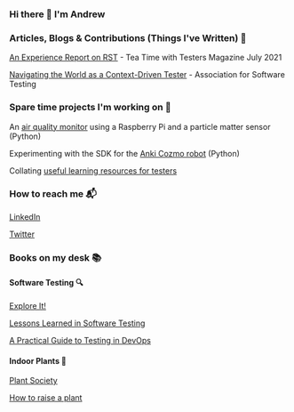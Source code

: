 ### Hi there 👋  I'm Andrew



### Articles, Blogs & Contributions (Things I've Written) :pencil:

[An Experience Report on RST](https://teatimewithtesters.com/an-experience-report-on-r-s-t/) - Tea Time with Testers Magazine July 2021

[Navigating the World as a Context-Driven Tester](https://github.com/associationforsoftwaretesting/navigating/blob/main/navigatingcdt.md) - Association for Software Testing

### Spare time projects I'm working on :hammer: 

An [air quality monitor](https://github.com/AndrewJanuary/PM-Monitor) using a Raspberry Pi and a particle matter sensor (Python)

Experimenting with the SDK for the [Anki Cozmo robot](https://developer.anki.com/blog/learn/tutorial/getting-started-with-the-cozmo-sdk/index.html) (Python)

Collating [useful learning resources for testers](https://github.com/AndrewJanuary/Test-Engineering-Resources)


### How to reach me :mailbox_with_mail: 

[LinkedIn](https://www.linkedin.com/in/andrewjanuary/)

[Twitter](https://twitter.com/andrewjanuary)

### Books on my desk :books:

#### Software Testing :mag:

[Explore It!](https://pragprog.com/titles/ehxta/)

[Lessons Learned in Software Testing](https://www.goodreads.com/book/show/599997.Lessons_Learned_in_Software_Testing)

[A Practical Guide to Testing in DevOps](https://leanpub.com/testingindevops)

#### Indoor Plants :cactus:

[Plant Society](https://www.goodreads.com/book/show/35960194-plant-society) 

[How to raise a plant](https://www.goodreads.com/book/show/38743224-how-to-raise-a-plant-and-make-it-love-you-back)





<!--
**AndrewJanuary/AndrewJanuary** is a ✨ _special_ ✨ repository because its `README.md` (this file) appears on your GitHub profile.

Here are some ideas to get you started:

- 🔭 I’m currently working on ...
- 🌱 I’m currently learning ...
- 👯 I’m looking to collaborate on ...
- 🤔 I’m looking for help with ...
- 💬 Ask me about ...
- 📫 How to reach me: ...
- 😄 Pronouns: ...
- ⚡ Fun fact: ...
-->

